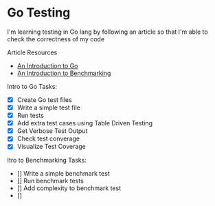 # Go Testing
I'm learning testing in Go lang by following an article so that I'm able to check the correctness of my code

Article Resources
- [An Introduction to Go](https://tutorialedge.net/golang/intro-testing-in-go/)
- [An Introduction to Benchmarking](https://tutorialedge.net/golang/benchmarking-your-go-programs/)

Intro to Go Tasks:
- [x] Create Go test files
- [x] Write a simple test file
- [x] Run tests
- [x] Add extra test cases using Table Driven Testing 
- [x] Get Verbose Test Output
- [x] Check test converage
- [x] Visualize Test Coverage 

Itro to Benchmarking Tasks:
- [] Write a simple benchmark test
- [] Run benchmark tests
- [] Add complexity to benchmark test
- [] 